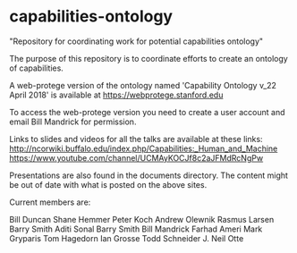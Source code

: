 # capabilities-ontology
"Repository for coordinating work for potential capabilities ontology"

The purpose of this repository is to coordinate efforts to create an ontology of capabilities.

A web-protege version of the ontology named 'Capability Ontology v_22 April 2018' is available at https://webprotege.stanford.edu

To access the web-protege version you need to create a user account and email Bill Mandrick for permission.

Links to slides and videos for all the talks are available at these links: http://ncorwiki.buffalo.edu/index.php/Capabilities:_Human_and_Machine https://www.youtube.com/channel/UCMAyKOCJf8c2aJFMdRcNgPw

Presentations are also found in the documents directory. The content might be out of date with what is posted on the above sites.

Current members are:

Bill Duncan
Shane Hemmer
Peter Koch
Andrew Olewnik
Rasmus Larsen
Barry Smith
Aditi Sonal
Barry Smith
Bill Mandrick
Farhad Ameri
Mark Gryparis
Tom Hagedorn
Ian Grosse
Todd Schneider
J. Neil Otte

